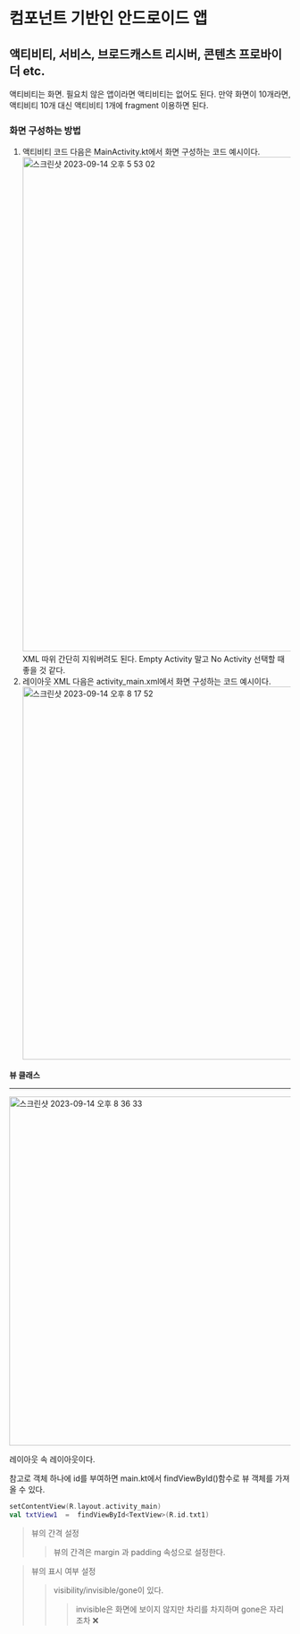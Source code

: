 # 컴포넌트 기반인 안드로이드 앱
## 액티비티, 서비스, 브로드캐스트 리시버, 콘텐츠 프로바이더 etc.

액티비티는 화면. 필요치 않은 앱이라면 액티비티는 없어도 된다.
만약 화면이 10개라면, 액티비티 10개 대신 액티비티 1개에 </U>fragment 이용하면 된다.


### 화면 구성하는 방법
1. 액티비티 코드
   다음은 MainActivity.kt에서 화면 구성하는 코드 예시이다.
   <img width="884" alt="스크린샷 2023-09-14 오후 5 53 02" src="https://github.com/youkm1/Kotlin_ANS.Study/assets/77780624/5884a20a-7426-4c16-aef2-c9b5961665cf">
    XML 따위 간단히 지워버려도 된다. 
    Empty Activity 말고 No Activity 선택할 때 좋을 것 같다.
    </br>
3. 레이아웃 XML
   다음은 activity_main.xml에서 화면 구성하는 코드 예시이다.
   <img width="667" alt="스크린샷 2023-09-14 오후 8 17 52" src="https://github.com/youkm1/Kotlin_ANS.Study/assets/77780624/d30696d9-1283-47d4-b3d7-c17562cbd176">


**뷰 클래스**

----
<img width="624" alt="스크린샷 2023-09-14 오후 8 36 33" src="https://github.com/youkm1/Kotlin_ANS.Study/assets/77780624/96441fdc-96a2-437c-a456-85f8670d8122">


레이아웃 속 레이아웃이다. 

참고로 객체 하나에 id를 부여하면 main.kt에서 findViewById()함수로 뷰 객체를 가져올 수 있다.
```kotlin
setContentView(R.layout.activity_main)
val txtView1  =  findViewById<TextView>(R.id.txt1)
```

> 뷰의 간격 설정
> > 뷰의 간격은 margin 과 padding 속성으로 설정한다.

> 뷰의 표시 여부 설정
> > visibility/invisible/gone이 있다.
> > > invisible은 화면에 보이지 않지만 차리를 차지하며 gone은 자리조차 ❌
 
